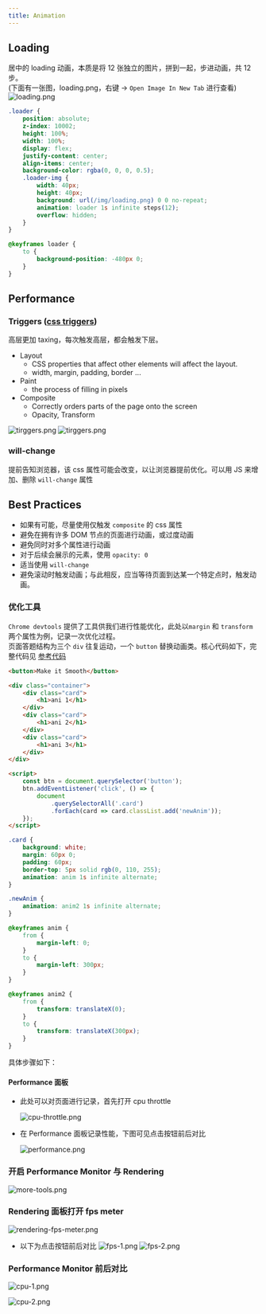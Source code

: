```yaml
---
title: Animation
---
```


## Loading

居中的 loading 动画，本质是将 12 张独立的图片，拼到一起，步进动画，共 12 步。  
(下面有一张图，loading.png，右键 -> `Open Image In New Tab` 进行查看)  
![loading.png](/img/docs/animation/loading.png)

```css
.loader {
    position: absolute;
    z-index: 10002;
    height: 100%;
    width: 100%;
    display: flex;
    justify-content: center;
    align-items: center;
    background-color: rgba(0, 0, 0, 0.5);
    .loader-img {
        width: 40px;
        height: 40px;
        background: url(/img/loading.png) 0 0 no-repeat;
        animation: loader 1s infinite steps(12);
        overflow: hidden;
    }
}

@keyframes loader {
    to {
        background-position: -480px 0;
    }
}
```

## Performance

### Triggers ([css triggers](https://csstriggers.com/))

高层更加 taxing，每次触发高层，都会触发下层。

-   Layout
    -   CSS properties that affect other elements will affect the layout.
    -   width, margin, padding, border ...
-   Paint
    -   the process of filling in pixels
-   Composite
    -   Correctly orders parts of the page onto the screen
    -   Opacity, Transform

![tirggers.png](/img/docs/animation/triggers-detail.png)
![tirggers.png](/img/docs/animation/triggers.png)

### will-change

提前告知浏览器，该 css 属性可能会改变，以让浏览器提前优化。可以用 JS 来增加、删除 `will-change` 属性

## Best Practices

-   如果有可能，尽量使用仅触发 `composite` 的 css 属性
-   避免在拥有许多 DOM 节点的页面进行动画，或过度动画
-   避免同时对多个属性进行动画
-   对于后续会展示的元素，使用 `opacity: 0`
-   适当使用 `will-change`
-   避免滚动时触发动画；与此相反，应当等待页面到达某一个特定点时，触发动画。

### 优化工具

`Chrome devtools` 提供了工具供我们进行性能优化，此处以`margin` 和 `transform` 两个属性为例，记录一次优化过程。  
页面答题结构为三个 `div` 往复运动，一个 `button` 替换动画类。核心代码如下，完整代码见 [参考代码](https://github.com/wolfFN/WEB-Demos/tree/master/animation)

```html
<button>Make it Smooth</button>

<div class="container">
    <div class="card">
        <h1>ani 1</h1>
    </div>
    <div class="card">
        <h1>ani 2</h1>
    </div>
    <div class="card">
        <h1>ani 3</h1>
    </div>
</div>

<script>
    const btn = document.querySelector('button');
    btn.addEventListener('click', () => {
        document
            .querySelectorAll('.card')
            .forEach(card => card.classList.add('newAnim'));
    });
</script>
```

```css
.card {
    background: white;
    margin: 60px 0;
    padding: 60px;
    border-top: 5px solid rgb(0, 110, 255);
    animation: anim 1s infinite alternate;
}

.newAnim {
    animation: anim2 1s infinite alternate;
}

@keyframes anim {
    from {
        margin-left: 0;
    }
    to {
        margin-left: 300px;
    }
}

@keyframes anim2 {
    from {
        transform: translateX(0);
    }
    to {
        transform: translateX(300px);
    }
}
```

具体步骤如下：

#### Performance 面板

-   此处可以对页面进行记录，首先打开 cpu throttle

    ![cpu-throttle.png](/img/docs/animation/cpu-throttle.png)

-   在 Performance 面板记录性能，下图可见点击按钮前后对比

    ![performance.png](/img/docs/animation/performance.png)

### 开启 Performance Monitor 与 Rendering

![more-tools.png](/img/docs/animation/more-tools.png)

### Rendering 面板打开 fps meter

![rendering-fps-meter.png](/img/docs/animation/rendering-fps-meter.png)

-   以下为点击按钮前后对比
    ![fps-1.png](/img/docs/animation/fps-1.png)
    ![fps-2.png](/img/docs/animation/fps-2.png)

### Performance Monitor 前后对比

![cpu-1.png](/img/docs/animation/cpu-1.png)

![cpu-2.png](/img/docs/animation/cpu-2.png)

